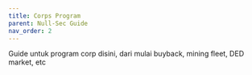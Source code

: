 ```yaml
---
title: Corps Program
parent: Null-Sec Guide
nav_order: 2
---
```


Guide untuk program corp disini, dari mulai buyback, mining fleet, DED market, etc